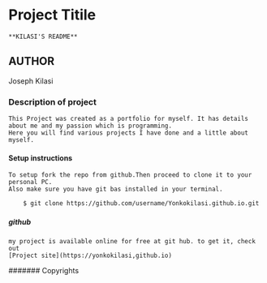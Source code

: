 # Project Titile
    **KILASI'S README**
## AUTHOR
 Joseph Kilasi

### Description of project
    This Project was created as a portfolio for myself. It has details about me and my passion which is programming.
    Here you will find various projects I have done and a little about myself.
#### Setup instructions
    To setup fork the repo from github.Then proceed to clone it to your personal PC.
    Also make sure you have git bas installed in your terminal.

```bash
    $ git clone https://github.com/username/Yonkokilasi.github.io.git

```
#####  github
    my project is available online for free at git hub. to get it, check out
    [Project site](https://yonkokilasi,github.io)

####### Copyrights
